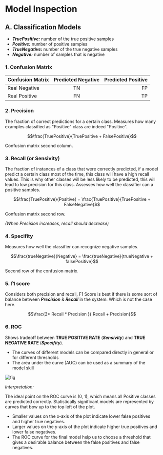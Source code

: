 
# Model Inspection

## A. Classification Models
   - ___TruePositive:___ number of the true positive samples
   - ___Positive:___ number of positive samples
   - ___TrueNegative:___ number of the true negative samples
   - ___Negative:___ number of samples that is negative
   
### 1. Confusion Matrix
| Confusion Matrix | Predicted Negative | Predicted Positive  |
| ------------- |:-------------:| -----:|
| Real Negative | TN | FP |
| Real Positive | FN      |   TP |


### 2. Precision
The fraction of correct predictions for a certain class. Measures how many examples classified as "Positive" class are indeed "Positive". 
    
$$\frac{TruePositive}{TruePositive + FalsePositive}$$

Confusion matrix second column.

### 3. Recall (or Sensivity)
The fraction of instances of a class that were correctly predicted, if a model predict a certain class most of the time, this class will have a high recall values. This is why other classes will be less likely to be predicted, this will lead to low precision for this class. Assesses how well the classifier can a positive samples. 

$$\frac{TruePositive}{Positive} = \frac{TruePositive}{TruePositive + FalseNegative}$$

Confusion matrix second row.

*(When Precision increases, recall should decrease)*

### 4. Specifity
Measures how well the classifier can recognize negative samples.

$$\frac{trueNegative}{Negative} = \frac{trueNegative}{trueNegative + falsePositive}$$

Second row of the confusion matrix.

### 5. f1 score
Considers both precision and recall, F1 Score is best if there is some sort of balance between ___Precision___ & ___Recall___ in the system. Which is not the case here.

$$\frac{2* Recall * Precision }{ Recall + Precision}$$

### 6. ROC

Shows tradeoff between __TRUE POSITIVE RATE__ (___Sensivity___) and __TRUE NEGATIVE RATE__ (___Specifity___).
    
   * The curves of different models can be compared directly in general or for different thresholds
   * The area under the curve (AUC) can be used as a summary of the model skill
   
![fig](http://ncss.wpengine.netdna-cdn.com/wp-content/uploads/2013/01/ROC-Curve-21.png)

*Interpretation:*

The ideal point on the ROC curve is (0, 1), which means all Positive classes are predicted correctly. Statistically significant models are represented by curves that bow up to the top left of the plot.

   * Smaller values on the x-axis of the plot indicate lower false positives and higher true negatives.
   * Larger values on the y-axis of the plot indicate higher true positives and lower false negatives.
   * The ROC curve for the final model help us to choose a threshold that gives a desirable balance between the false positives and false negatives.
